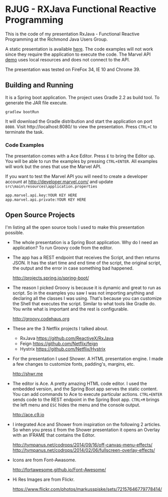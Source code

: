 # RJUG - RXJava Functional Reactive Programming

This is the code of my presentation RxJava - Functional Reactive Programming at the Richmond Java Users Group.

A static presentation is available [here](http://ciraxwe.github.io/rjug-rxjava). The code examples will not work since they require the application to execute the code. The Marvel API [demo](http://ciraxwe.github.io/rjug-rxjava/iframes/demo/index.html) uses local resources and does not connect to the API.

The presentation was tested on FireFox 34, IE 10 and Chrome 39.

## Building and Running

It is a Spring boot application. The project uses Gradle 2.2 as build tool. To generate the JAR file execute.

    gradlew bootRun
    
It will download the Gradle distribution and start the application on port `8080`. Visit http://localhost:8080/ to view the presentation. Press `CTRL+C` to terminate the task.

### Code Examples

The presentation comes with a Ace Editor. Press `E` to bring the Editor up. You will be able to run the examples by pressing `CTRL+ENTER`. All examples will work but the ones that use the Marvel API.

If you want to test the Marvel API you will need to create a developer account at http://developer.marvel.com/ and update `src\main\resources\application.properties`

    app.marvel.api.key:YOUR KEY HERE
    app.marvel.api.private:YOUR KEY HERE

## Open Source Projects

I'm listing all the open source tools I used to make this presentation possible.

* The whole presentation is a Spring Boot application. Why do I need an application? To run Groovy code from the editor.
* The app has a REST endpoint that receives the Script, and then returns JSON. It has the start time and end time of the script, the original script, the output and the error in case something bad happened.

  http://projects.spring.io/spring-boot/

* The reason I picked Groovy is because it is dynamic and great to run as script. So in the examples you saw I was not importing anything and declaring all the classes I was using. That's because you can customize the Shell that executes the script. Similar to what tools like Gradle do. You write what is important and the rest is configurable.

  http://groovy.codehaus.org

* These are the 3 Netflix projects I talked about.

  - RxJava https://github.com/ReactiveX/RxJava
  - Feign https://github.com/Netflix/feign
  - Hystrix https://github.com/Netflix/Hystrix

* For the presentation I used Shower. A HTML presentation engine. I made a few changes to customize fonts, padding's, margins, etc.

  http://shwr.me

* The editor is Ace. A pretty amazing HTML code editor. I used the embedded version, and the Spring Boot app serves the static content. You can add commands to Ace to execute particular actions. `CTRL+ENTER` sends code to the REST endpoint in the Spring Boot app. `CTRL+M` brings the left menu and `ESC` hides the menu and the console output.
  
  http://ace.c9.io

* I integrated Ace and Shower from inspiration on the following 2 articles. So when you press `E` from the Shower presentation it opens an Overlay with an IFRAME that contains the Editor.

  http://tympanus.net/codrops/2014/09/16/off-canvas-menu-effects/
  http://tympanus.net/codrops/2014/02/06/fullscreen-overlay-effects/

* Icons are from Font-Awasome.
  
  http://fortawesome.github.io/Font-Awesome/

* Hi Res Images are from Flickr.
  
  https://www.flickr.com/photos/markusspiske/sets/72157646779778414/
